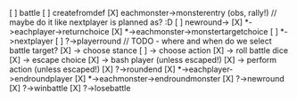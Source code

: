 
[ ] battle
[ ]     createfromdef
[X]     eachmonster->monsterentry (obs, rally!) // maybe do it like nextplayer is planned as? :D
[ ]     newround->
[X]         *->eachplayer->returnchoice
[X]         *->eachmonster->monstertargetchoice
[ ]         *->nextplayer
[ ]             ?->playerround // TODO - where and when do we select battle target?
[X]                 -> choose stance
[ ]                 -> choose action
[X]                 -> roll battle dice
[X]                 -> escape choice
[X]                 -> bash player (unless escaped!)
[X]                 -> perform action (unless escaped!)
[X]             ?->roundend
[X]                 *->eachplayer->endroundplayer
[X]                 *->eachmonster->endroundmonster
[X]                 ?->newround
[X]                 ?->winbattle
[X]                 ?->losebattle
